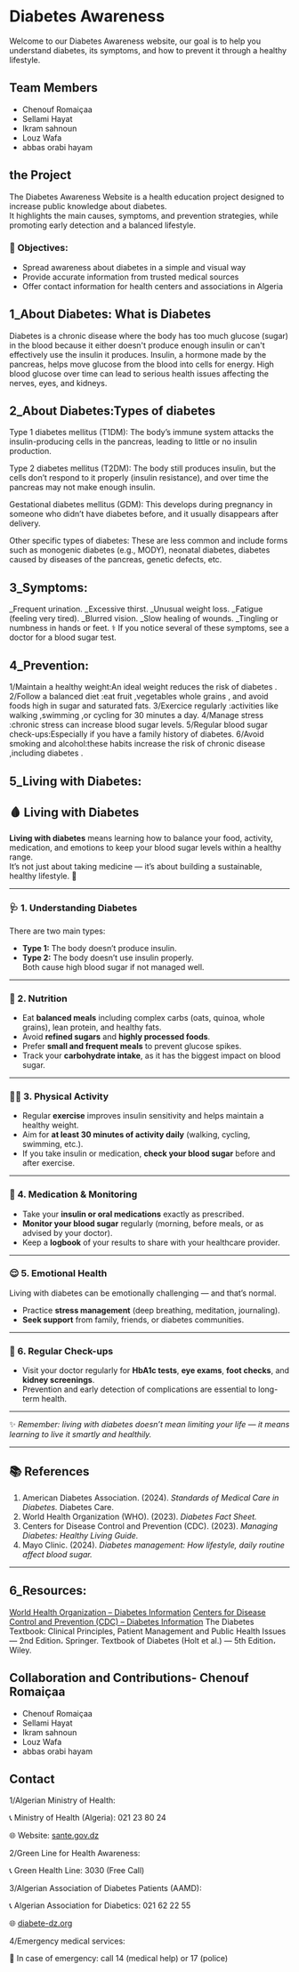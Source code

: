 # Diabetes Awareness
Welcome to our Diabetes Awareness website, our goal is to help you understand diabetes, its symptoms, and how to prevent it through a healthy lifestyle.

## Team Members
- Chenouf Romaiçaa 
- Sellami Hayat 
-  Ikram sahnoun 
- Louz Wafa
- abbas orabi hayam 

## the Project
 The Diabetes Awareness Website is a health education project designed to increase public knowledge about diabetes.  
It highlights the main causes, symptoms, and prevention strategies, while promoting early detection and a balanced lifestyle.  

### 🎯 Objectives:
- Spread awareness about diabetes in a simple and visual way  
- Provide accurate information from trusted medical sources  
- Offer contact information for health centers and associations in Algeria  

## 1_About Diabetes: What is Diabetes
Diabetes is a chronic disease where the body has too much glucose (sugar) in the blood because it either doesn't produce enough insulin or can't effectively use the insulin it produces. Insulin, a hormone made by the pancreas, helps move glucose from the blood into cells for energy. High blood glucose over time can lead to serious health issues affecting the nerves, eyes, and kidneys. 

   
## 2_About Diabetes:Types of diabetes
Type 1 diabetes mellitus (T1DM): The body’s immune system attacks the insulin-producing cells in the pancreas, leading to little or no insulin production. 

Type 2 diabetes mellitus (T2DM): The body still produces insulin, but the cells don’t respond to it properly (insulin resistance), and over time the pancreas may not make enough insulin. 

Gestational diabetes mellitus (GDM): This develops during pregnancy in someone who didn’t have diabetes before, and it usually disappears after delivery. 

Other specific types of diabetes: These are less common and include forms such as monogenic diabetes (e.g., MODY), neonatal diabetes, diabetes caused by diseases of the pancreas, genetic defects, etc. 


## 3_Symptoms:
_Frequent urination.
_Excessive thirst.
_Unusual weight loss.
_Fatigue (feeling very tired).
_Blurred vision.
_Slow healing of wounds.
_Tingling or numbness in hands or feet.
⚕️ If you notice several of these symptoms, see a doctor for a blood sugar test.



## 4_Prevention:
1/Maintain a healthy weight:An ideal weight reduces the risk of diabetes .
2/Follow a balanced diet :eat fruit ,vegetables whole grains , and avoid foods high in sugar and saturated fats.
3/Exercice regularly :activities like walking ,swimming ,or cycling for 30 minutes a day.
4/Manage stress :chronic stress can increase blood sugar levels.
5/Regular blood sugar check-ups:Especially if you have a family history of diabetes.
6/Avoid smoking and alcohol:these habits increase the risk of chronic disease ,including diabetes .
## 5_Living with Diabetes:
## 🩸 Living with Diabetes

**Living with diabetes** means learning how to balance your food, activity, medication, and emotions to keep your blood sugar levels within a healthy range.  
It’s not just about taking medicine — it’s about building a sustainable, healthy lifestyle. 💪  

---

### 🩺 1. Understanding Diabetes
There are two main types:
- **Type 1:** The body doesn’t produce insulin.  
- **Type 2:** The body doesn’t use insulin properly.  
Both cause high blood sugar if not managed well.  

---

### 🥗 2. Nutrition
- Eat **balanced meals** including complex carbs (oats, quinoa, whole grains), lean protein, and healthy fats.  
- Avoid **refined sugars** and **highly processed foods**.  
- Prefer **small and frequent meals** to prevent glucose spikes.  
- Track your **carbohydrate intake**, as it has the biggest impact on blood sugar.  

---

### 🏃‍♀️ 3. Physical Activity
- Regular **exercise** improves insulin sensitivity and helps maintain a healthy weight.  
- Aim for **at least 30 minutes of activity daily** (walking, cycling, swimming, etc.).  
- If you take insulin or medication, **check your blood sugar** before and after exercise.  

---

### 💊 4. Medication & Monitoring
- Take your **insulin or oral medications** exactly as prescribed.  
- **Monitor your blood sugar** regularly (morning, before meals, or as advised by your doctor).  
- Keep a **logbook** of your results to share with your healthcare provider.  

---

### 😌 5. Emotional Health
Living with diabetes can be emotionally challenging — and that’s normal.  
- Practice **stress management** (deep breathing, meditation, journaling).  
- **Seek support** from family, friends, or diabetes communities.  

---

### 👣 6. Regular Check-ups
- Visit your doctor regularly for **HbA1c tests**, **eye exams**, **foot checks**, and **kidney screenings**.  
- Prevention and early detection of complications are essential to long-term health.  

---

✨ *Remember: living with diabetes doesn’t mean limiting your life — it means learning to live it smartly and healthily.*  

---

## 📚 References
1. American Diabetes Association. (2024). *Standards of Medical Care in Diabetes.* Diabetes Care.  
2. World Health Organization (WHO). (2023). *Diabetes Fact Sheet.*  
3. Centers for Disease Control and Prevention (CDC). (2023). *Managing Diabetes: Healthy Living Guide.*  
4. Mayo Clinic. (2024). *Diabetes management: How lifestyle, daily routine affect blood sugar.*  

---

## 6_Resources:
[World Health Organization – Diabetes Information](https://www.who.int/health-topics/diabetes)
[Centers for Disease Control and Prevention (CDC) – Diabetes Information](https://www.cdc.gov/diabetes/index.html)
The Diabetes Textbook: Clinical Principles, Patient Management and Public Health Issues — 2nd Edition، Springer. 
Textbook of Diabetes (Holt et al.) — 5th Edition، Wiley. 



 

## Collaboration and Contributions- Chenouf Romaiçaa 
- Chenouf Romaiçaa 
- Sellami Hayat 
-  Ikram sahnoun 
- Louz Wafa
- abbas orabi hayam 

## Contact
1/Algerian Ministry of Health:
<p>📞 Ministry of Health (Algeria): 021 23 80 24</p>
<p>🌐 Website: <a href="https://sante.gov.dz" target="_blank">sante.gov.dz</a></p>
2/Green Line for Health Awareness:
<p>📞 Green Health Line: 3030 (Free Call)</p>
3/Algerian Association of Diabetes Patients (AAMD):
<p>📞 Algerian Association for Diabetics: 021 62 22 55</p>
<p>🌐 <a href="http://www.diabete-dz.org/" target="_blank">diabete-dz.org</a></p>
4/Emergency medical services:
<p>🚨 In case of emergency: call 14 (medical help) or 17 (police)</p>


